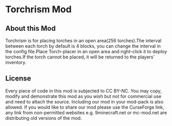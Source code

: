 # Torchrism Mod

## About this Mod
Torchrism is for placing torches in an open area(256 torches).The interval between each torch by default is 4 blocks, you can change the interval in the config file.Place Torch-placer in an open area and right-click it to deploy torches.If the torch cannot be placed, it will be returned to the players' inventory.

## License
Every piece of code in this mod is subjected to CC BY-NC.
You may copy, modify and demonstrate this mod as you wish but not for commercial use and need to attach the source. Including our mod in your mod-pack is also allowed. If you would like to share our mod please use the CurseForge link, any link from non-permitted websites e.g. 9minecraft.net or mc-mod.net are distributing old versions of the mod.
